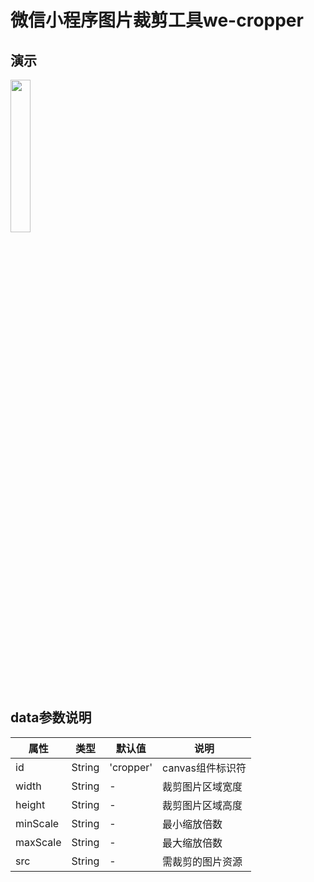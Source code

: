 # 微信小程序图片裁剪工具we-cropper
## 演示
<img src="https://github.com/dlhandsome/we-cropper/blob/master/example.gif?raw=true" width="25%" height="25%"></img>
## data参数说明


| 属性 | 类型 | 默认值 | 说明 |
| ---- | ---- | ---- | ---- |
| id | String | 'cropper' | canvas组件标识符 |
| width | String | - | 裁剪图片区域宽度 |
| height | String | - | 裁剪图片区域高度 |
| minScale | String | - | 最小缩放倍数 |
| maxScale | String | - | 最大缩放倍数 |
| src | String | - | 需裁剪的图片资源 |
